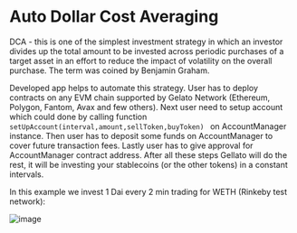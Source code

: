 # Auto Dollar Cost Averaging

DCA - this is one of the simplest investment strategy in which an investor divides up the total amount to be invested across periodic purchases of a target asset in an effort to reduce the impact of volatility on the overall purchase. The term was coined by Benjamin Graham.

Developed app helps to automate this strategy. User has to deploy contracts on any EVM chain supported by Gelato Network (Ethereum, Polygon, Fantom, Avax and few others). Next user need to setup account which could done by calling function  ```setUpAccount(interval,amount,sellToken,buyToken) ``` on AccountManager instance. Then user has to deposit some funds on AccountManager to cover future transaction fees. Lastly user has to give approval for AccountManager contract address.
After all these steps Gellato will do the rest, it will be investing your stablecoins (or the other tokens) in a constant intervals.

In this example we invest 1 Dai every 2 min trading for WETH (Rinkeby test network):

![image](https://user-images.githubusercontent.com/49351206/170716394-71b6397f-b9e6-4a0d-bc02-7381e5fa5973.png)


